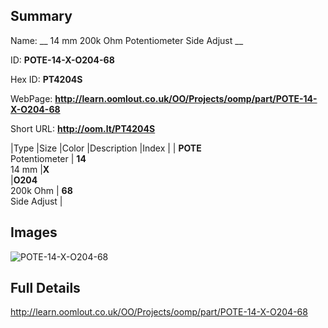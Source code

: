 

## Summary
 
Name: __ 14 mm 200k Ohm Potentiometer Side Adjust __

ID: __POTE-14-X-O204-68__

Hex ID: __PT4204S__

WebPage: __http://learn.oomlout.co.uk/OO/Projects/oomp/part/POTE-14-X-O204-68__

Short URL: __http://oom.lt/PT4204S__


|Type   |Size   |Color   |Description   |Index   |
| __POTE__ <br>Potentiometer  | __14__<br>14 mm   |__X__<br>    |__O204__<br>200k Ohm    | __68__<br> Side Adjust |


## Images
![POTE-14-X-O204-68](http://oomlout.com/oomp-gen/parts/POTE-14-X-O204-68/POTE-14-X-O204-68_420.jpg)

## Full Details

 http://learn.oomlout.co.uk/OO/Projects/oomp/part/POTE-14-X-O204-68

